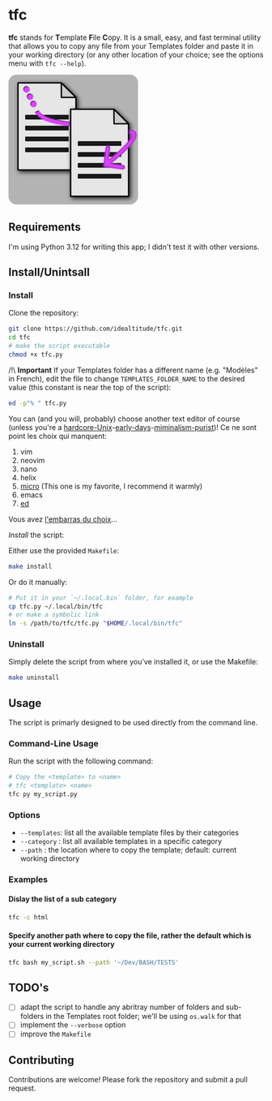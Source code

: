 # tfc

**tfc** stands for **T**emplate **F**ile **C**opy. It is a small, easy, and fast terminal utility that allows you to copy any file from your Templates folder and paste it in your working directory (or any other location of your choice; see the options menu with `tfc --help`).

![tfc logo](./tfc.png)

## Requirements

I'm using Python 3.12 for writing this app; I didn't test it with other versions.

## Install/Unintsall

### Install

Clone the repository:

```bash
git clone https://github.com/idealtitude/tfc.git
cd tfc
# make the script executable
chmod +x tfc.py
```

/!\ **Important**
If your Templates folder has a different name (e.g. "Modèles" in French), edit the file to change `TEMPLATES_FOLDER_NAME` to the desired value (this constant is near the top of the script):

```bash
ed -p"% " tfc.py
```

You can (and you will, probably) choose another text editor of course (unless you're a [hardcore-Unix](https://www.youtube.com/watch?v=JoVQTPbD6UY)-[early-days](https://www.youtube.com/watch?v=tc4ROCJYbm0)-[miminalism-purist](https://www.youtube.com/watch?v=XvDZLjaCJuw&t=1020s))! Ce ne sont point les choix qui manquent:

1. vim
2. neovim
3. nano
4. helix
5. [micro](https://micro-editor.github.io/ "Micro Editor Home Page") (This one is my favorite, I recommend it warmly)
6. emacs
7. [ed](https://www.redhat.com/en/blog/introduction-ed-editor)

Vous avez [l'embarras du choix](https://fr.wiktionary.org/wiki/avoir_l%E2%80%99embarras_du_choix)...


*Install* the script:

Either  use the provided `Makefile`:

```bash
make install
```

Or do it manually:

```bash
# Put it in your `~/.local.bin` folder, for example
cp tfc.py ~/.local/bin/tfc
# or make a symbolic link 
ln -s /path/to/tfc/tfc.py "$HOME/.local/bin/tfc"
```

### Uninstall

Simply delete the script from where you've installed it, or use the Makefile:

```bash
make uninstall
```

## Usage

The script is primarly designed to be used directly from the command line.

### Command-Line Usage

Run the script with the following command:

```bash
# Copy the <template> to <name>
# tfc <template> <name>
tfc py my_script.py
```

### Options

- `--templates`: list all the available template files by their categories
- `--category` : list all available templates in a specific category
- `--path`     : the location where to copy the template; default: current working directory

### Examples

#### Dislay the list of a sub category

```bash
tfc -c html
```

#### Specify another path where to copy the file, rather the default which is your current working directory

```bash
tfc bash my_script.sh --path '~/Dev/BASH/TESTS'
```

## TODO's

- [ ] adapt the script to handle any abritray number of folders and sub-folders in the Templates root folder; we'll be using `os.walk` for that
- [ ] implement the `--verbose` option
- [ ] improve the `Makefile`

## Contributing

Contributions are welcome! Please fork the repository and submit a pull request.
